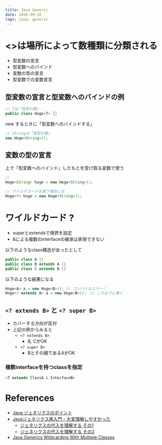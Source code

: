 ```yaml
---
title: Java Generic
date: 2016-09-16
tags: java, generic
---
```


# <>は場所によって数種類に分類される

+ 型変数の宣言
+ 型変数へのバインド
+ 変数の型の宣言
+ 型変数での変数宣言

## 型変数の宣言と型変数へのバインドの例

```java
// Tは「仮型引数」
public class Hoge<T> {}
```

new するときに「型変数へのバインドする」
```java
// Stringは「実型引数」
new Hoge<String>();
```

## 変数の型の宣言

上で「型変数へのバインド」したもとを受け取る変数で使う

```java
//
Hoge<String> hoge = new Hoge<String>();

// ワイルドカードを使う場合には
Hoge<?> hoge = new Hoge<String>();
```

# ワイルドカード ?

+ superとextendsで境界を設定
+ &による複数のinterfaceの継承は表現できない

以下のようなclass構造があったとして
```java
public class A {}
public class B extends A {}
public class C extends B {}
```

以下のような結果になる

```java
Hoge<A> a = new Hoge<B>(); // コンパイルエラー！
Hoge<? extends A> a = new Hoge<B>();　// このように書く
```

## `<? extends B>` と `<? super B>`

+ カバーする方向が反対
+ 上記の例からみると
  + `<? extends B>`
    + B, CがOK
  + `<? super B>`
    + Bとその親であるAがOK

### 複数interfaceを持つclassを指定


```java
<T extends ClassA & InterfaceB>
```



# References

+ [Java ジェネリクスのポイント](http://qiita.com/pebblip/items/1206f866980f2ff91e77)
+ [Javaジェネリクス再入門 - 大変理解しやすかった](http://d.hatena.ne.jp/Nagise/20101105/1288938415)
  + [ジェネリクスの代入を理解する その1](http://blogs.wankuma.com/nagise/archive/2008/08/18/153424.aspx)
  + [ジェネリクスの代入を理解する その2](http://blogs.wankuma.com/nagise/archive/2008/08/20/153557.aspx)
+ [Java Generics Wildcarding With Multiple Classes](http://stackoverflow.com/questions/745756/java-generics-wildcarding-with-multiple-classes)
